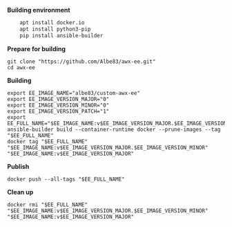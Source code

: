 **Building environment**

```bash
    apt install docker.io
    apt install python3-pip
    pip install ansible-builder
```

**Prepare for building**

    git clone "https://github.com/Albe83/awx-ee.git"
    cd awx-ee

**Building**

    export EE_IMAGE_NAME="albe83/custom-awx-ee"
    export EE_IMAGE_VERSION_MAJOR="0"
    export EE_IMAGE_VERSION_MINOR="0"
    export EE_IMAGE_VERSION_PATCH="1"
    export EE_FULL_NAME="$EE_IMAGE_NAME:v$EE_IMAGE_VERSION_MAJOR.$EE_IMAGE_VERSION_MINOR.$EE_IMAGE_VERSION_PATCH"
    ansible-builder build --container-runtime docker --prune-images --tag "$EE_FULL_NAME"
    docker tag "$EE_FULL_NAME" "$EE_IMAGE_NAME:v$EE_IMAGE_VERSION_MAJOR.$EE_IMAGE_VERSION_MINOR" "$EE_IMAGE_NAME:v$EE_IMAGE_VERSION_MAJOR"

**Publish**

    docker push --all-tags "$EE_FULL_NAME"

**Clean up**

    docker rmi "$EE_FULL_NAME" "$EE_IMAGE_NAME:v$EE_IMAGE_VERSION_MAJOR.$EE_IMAGE_VERSION_MINOR" "$EE_IMAGE_NAME:v$EE_IMAGE_VERSION_MAJOR"

